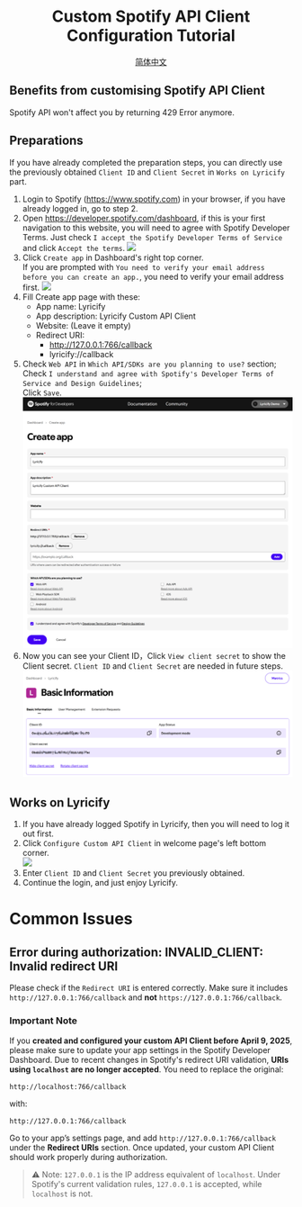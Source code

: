 <div align="center">

# Custom Spotify API Client Configuration Tutorial
[简体中文](Readme.zh-CN.md)

</div>

## Benefits from customising Spotify API Client
Spotify API won't affect you by returning 429 Error anymore.

## Preparations
If you have already completed the preparation steps, you can directly use the previously obtained `Client ID` and `Client Secret` in `Works on Lyricify` part.
1. Login to Spotify (https://www.spotify.com) in your browser, if you have already logged in, go to step 2.
2. Open https://developer.spotify.com/dashboard, if this is your first navigation to this website, you will need to agree with Spotify Developer Terms. Just check `I accept the Spotify Developer Terms of Service` and click `Accept the terms`.
![](pic/Demo-Pic01.png)
3. Click `Create app` in Dashboard's right top corner.  
   If you are prompted with `You need to verify your email address before you can create an app.`, you need to verify your email address first.
![](pic/Demo-Pic02.png)
4. Fill Create app page with these:
   - App name: Lyricify
   - App description: Lyricify Custom API Client
   - Website: (Leave it empty)
   - Redirect URI:
     - http://127.0.0.1:766/callback
     - lyricify://callback
5. Check `Web API` in `Which API/SDKs are you planning to use?` section;  
   Check `I understand and agree with Spotify's Developer Terms of Service and Design Guidelines`;  
   Click `Save`.  
![](pic/Demo-Pic03.png)
6. Now you can see your Client ID，Click `View client secret` to show the Client secret. `Client ID` and `Client Secret` are needed in future steps.
![](pic/Demo-Pic04.png)

## Works on Lyricify
1. If you have already logged Spotify in Lyricify, then you will need to log it out first.
2. Click `Configure Custom API Client` in welcome page's left bottom corner.  
![](pic/Demo-Pic05_en-US.png)
3. Enter `Client ID` and `Client Secret` you previously obtained.
4. Continue the login, and just enjoy Lyricify.

# Common Issues

## Error during authorization: INVALID_CLIENT: Invalid redirect URI
Please check if the `Redirect URI` is entered correctly. Make sure it includes `http://127.0.0.1:766/callback` and **not** `https://127.0.0.1:766/callback`.

### Important Note
If you **created and configured your custom API Client before April 9, 2025**, please make sure to update your app settings in the Spotify Developer Dashboard. Due to recent changes in Spotify's redirect URI validation, **URIs using `localhost` are no longer accepted**. You need to replace the original:

```
http://localhost:766/callback
```

with:

```
http://127.0.0.1:766/callback
```

Go to your app’s settings page, and add `http://127.0.0.1:766/callback` under the **Redirect URIs** section. Once updated, your custom API Client should work properly during authorization.

> ⚠️ Note: `127.0.0.1` is the IP address equivalent of `localhost`. Under Spotify's current validation rules, `127.0.0.1` is accepted, while `localhost` is not.